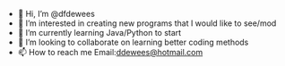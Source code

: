 - 👋 Hi, I’m @dfdewees
- 👀 I’m interested in creating new programs that I would like to see/mod   
- 🌱 I’m currently learning Java/Python to start
- 💞️ I’m looking to collaborate on learning better coding methods
- 📫 How to reach me Email:ddewees@hotmail.com

<!---
dfdewees/dfdewees is a ✨ special ✨ repository because its `README.md` (this file) appears on your GitHub profile.
You can click the Preview link to take a look at your changes.
--->
